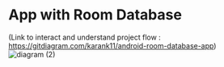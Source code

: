 # App with Room Database
(Link to interact and understand project flow : https://gitdiagram.com/karank11/android-room-database-app)
![diagram (2)](https://github.com/user-attachments/assets/3e6fc057-80ad-45fe-a11f-ae7eda766484)
